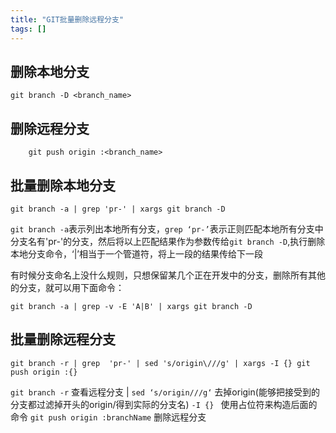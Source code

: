 ```yaml
---
title: "GIT批量删除远程分支"
tags: []
---
```

## 删除本地分支 
    
    git branch -D <branch_name>

## 删除远程分支
        
        git push origin :<branch_name>
        
## 批量删除本地分支

    git branch -a | grep 'pr-' | xargs git branch -D


 ```git branch -a```表示列出本地所有分支，```grep ‘pr-’```表示正则匹配本地所有分支中分支名有'pr-'的分支，然后将以上匹配结果作为参数传给```git branch -D```,执行删除本地分支命令，‘|’相当于一个管道符，将上一段的结果传给下一段

 有时候分支命名上没什么规则，只想保留某几个正在开发中的分支，删除所有其他的分支，就可以用下面命令：

    git branch -a | grep -v -E 'A|B' | xargs git branch -D

 ## 批量删除远程分支 

    git branch -r | grep  'pr-' | sed 's/origin\///g' | xargs -I {} git push origin :{}

```git branch -r```  查看远程分支
| ```sed ‘s/origin///g‘```  去掉origin(能够把接受到的分支都过滤掉开头的origin/得到实际的分支名)
```-I {} ``` 使用占位符来构造后面的命令
```git push origin :branchName```  删除远程分支


